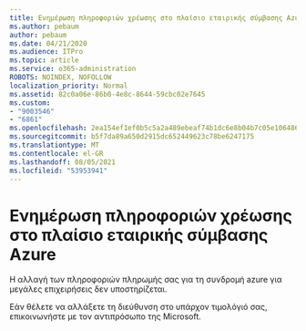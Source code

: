 ```yaml
---
title: Ενημέρωση πληροφοριών χρέωσης στο πλαίσιο εταιρικής σύμβασης Azure
ms.author: pebaum
author: pebaum
ms.date: 04/21/2020
ms.audience: ITPro
ms.topic: article
ms.service: o365-administration
ROBOTS: NOINDEX, NOFOLLOW
localization_priority: Normal
ms.assetid: 82c0a06e-86b0-4e8c-8644-59cbc02e7645
ms.custom:
- "9003546"
- "6861"
ms.openlocfilehash: 2ea154ef1ef0b5c5a2a489ebeaf74b1dc6e8b04b7c05e1064869cc99262c9823
ms.sourcegitcommit: b5f7da89a650d2915dc652449623c78be6247175
ms.translationtype: MT
ms.contentlocale: el-GR
ms.lasthandoff: 08/05/2021
ms.locfileid: "53953941"
---
```

# <a name="update-billing-info-under-azure-enterprise-agreement"></a>Ενημέρωση πληροφοριών χρέωσης στο πλαίσιο εταιρικής σύμβασης Azure

Η αλλαγή των πληροφοριών πληρωμής σας για τη συνδρομή azure για μεγάλες επιχειρήσεις δεν υποστηρίζεται.

Εάν θέλετε να αλλάξετε τη διεύθυνση στο υπάρχον τιμολόγιό σας, επικοινωνήστε με τον αντιπρόσωπο της Microsoft.
